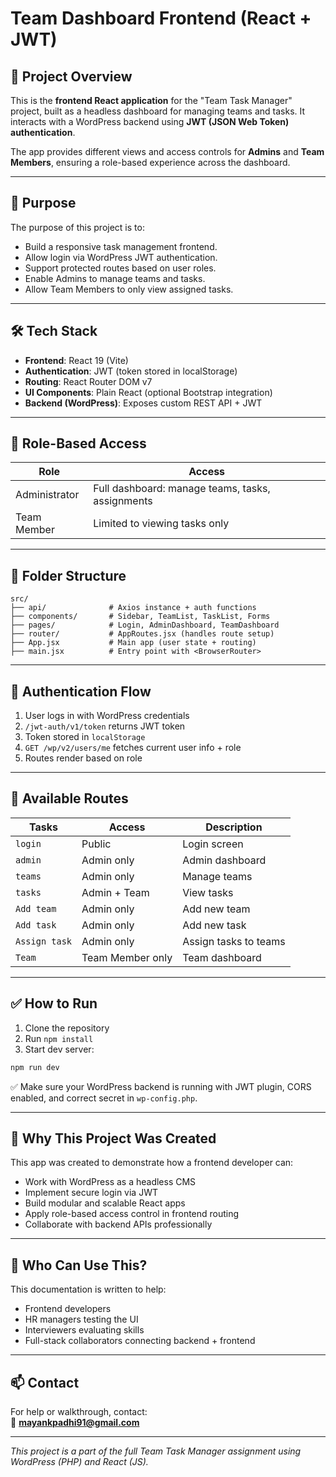 # Team Dashboard Frontend (React + JWT)

## 📌 Project Overview
This is the **frontend React application** for the "Team Task Manager" project, built as a headless dashboard for managing teams and tasks. It interacts with a WordPress backend using **JWT (JSON Web Token) authentication**.

The app provides different views and access controls for **Admins** and **Team Members**, ensuring a role-based experience across the dashboard.

---

## 🎯 Purpose
The purpose of this project is to:
- Build a responsive task management frontend.
- Allow login via WordPress JWT authentication.
- Support protected routes based on user roles.
- Enable Admins to manage teams and tasks.
- Allow Team Members to only view assigned tasks.

---

## 🛠 Tech Stack
- **Frontend**: React 19 (Vite)
- **Authentication**: JWT (token stored in localStorage)
- **Routing**: React Router DOM v7
- **UI Components**: Plain React (optional Bootstrap integration)
- **Backend (WordPress)**: Exposes custom REST API + JWT

---

## 👥 Role-Based Access

| Role           | Access                                            |
|----------------|---------------------------------------------------|
| Administrator  | Full dashboard: manage teams, tasks, assignments |
| Team Member    | Limited to viewing tasks only                    |

---

## 🧱 Folder Structure

```
src/
├── api/              # Axios instance + auth functions
├── components/       # Sidebar, TeamList, TaskList, Forms
├── pages/            # Login, AdminDashboard, TeamDashboard
├── router/           # AppRoutes.jsx (handles route setup)
├── App.jsx           # Main app (user state + routing)
├── main.jsx          # Entry point with <BrowserRouter>
```

---

## 🔐 Authentication Flow

1. User logs in with WordPress credentials  
2. `/jwt-auth/v1/token` returns JWT token  
3. Token stored in `localStorage`  
4. `GET /wp/v2/users/me` fetches current user info + role  
5. Routes render based on role  

---

## 🚀 Available Routes

| Tasks           | Access           | Description                  |
|----------------|------------------|------------------------------|
| `login`       | Public            | Login screen                 |
| `admin`       | Admin only        | Admin dashboard              |
| `teams`       | Admin only        | Manage teams                 |
| `tasks`       | Admin + Team      | View tasks                   |
| `Add team`     | Admin only        | Add new team                 |
| `Add task`     | Admin only        | Add new task                 |
| `Assign task`  | Admin only        | Assign tasks to teams        |
| `Team`        | Team Member only  | Team dashboard               |

---

## ✅ How to Run

1. Clone the repository  
2. Run `npm install`  
3. Start dev server:

```bash
npm run dev
```

✅ Make sure your WordPress backend is running with JWT plugin, CORS enabled, and correct secret in `wp-config.php`.

---

## 🧠 Why This Project Was Created

This app was created to demonstrate how a frontend developer can:
- Work with WordPress as a headless CMS
- Implement secure login via JWT
- Build modular and scalable React apps
- Apply role-based access control in frontend routing
- Collaborate with backend APIs professionally

---

## 🤝 Who Can Use This?

This documentation is written to help:
- Frontend developers
- HR managers testing the UI
- Interviewers evaluating skills
- Full-stack collaborators connecting backend + frontend

---

## 📫 Contact

For help or walkthrough, contact:  
📧 **mayankpadhi91@gmail.com**

---

_This project is a part of the full Team Task Manager assignment using WordPress (PHP) and React (JS)._
